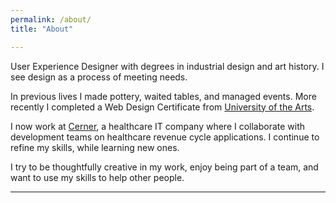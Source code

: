 ```yaml
---
permalink: /about/
title: "About"

---
```


User Experience Designer with degrees in industrial design and art history. I see design as a process of meeting needs.

In previous lives I made pottery, waited tables, and managed events. More recently I completed a Web Design Certificate from [University of the Arts](https://www.uarts.edu).

I now work at [Cerner](https://www.cerner.com), a healthcare IT company where I collaborate with development teams on healthcare revenue cycle applications. I continue to refine my skills, while learning new ones.

I try to be thoughtfully creative in my work, enjoy being part of a team, and want to use my skills to help other people.

---
